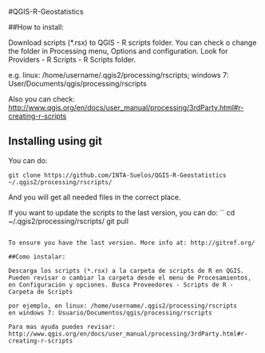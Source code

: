#QGIS-R-Geostatistics

##How to install:

Download scripts (*.rsx) to QGIS - R scripts folder. You can check o change the folder in Processing menu, Options and configuration. Look for Providers - R Scripts - R Scripts folder.

e.g. linux: /home/username/.qgis2/processing/rscripts; 
     windows 7: User/Documents/qgis/processing/rscripts


Also you can check:
http://www.qgis.org/en/docs/user_manual/processing/3rdParty.html#r-creating-r-scripts

## Installing using git

You can do:
```
git clone https://github.com/INTA-Suelos/QGIS-R-Geostatistics ~/.qgis2/processing/rscripts/
```

And you will get all needed files in the correct place.

If you want to update the scripts to the last version, you can do:
``
cd ~/.qgis2/processing/rscripts/
git pull

```

To ensure you have the last version. More info at: http://gitref.org/

##Como instalar:

Descarga los scripts (*.rsx) a la carpeta de scripts de R en QGIS. Pueden revisar o cambiar la carpeta desde el menu de Procesamientos, en Configuración y opciones. Busca Proveedores - Scripts de R - Carpeta de Scripts

por ejemplo, en linux: /home/username/.qgis2/processing/rscripts
en windows 7: Usuario/Documentos/qgis/processing/rscripts

Para mas ayuda puedes revisar:
http://www.qgis.org/en/docs/user_manual/processing/3rdParty.html#r-creating-r-scripts


